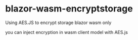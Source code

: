 # blazor-wasm-encryptstorage
Using AES.JS to encrypt storage blazor wasm only

you can inject encryption in wasm client model
with AES.js
